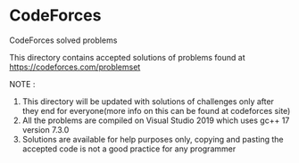 # CodeForces
CodeForces solved problems

This directory contains accepted solutions of problems found at https://codeforces.com/problemset

NOTE : 
1) This directory will be updated with solutions of challenges only after they end for everyone(more info 
on this can be found at codeforces site)
2) All the problems are compiled on Visual Studio 2019 which uses gc++ 17 version 7.3.0
3) Solutions are available for help purposes only, copying and pasting the accepted code is not a good practice for any programmer
